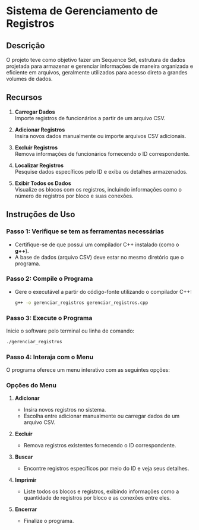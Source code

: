 # Sistema de Gerenciamento de Registros

## Descrição
O projeto teve como objetivo fazer um Sequence Set, estrutura de dados projetada para armazenar e gerenciar informações de maneira organizada e eficiente em arquivos, geralmente utilizados para acesso direto a grandes volumes de dados.

## Recursos
1. **Carregar Dados**  
   Importe registros de funcionários a partir de um arquivo CSV.

2. **Adicionar Registros**  
   Insira novos dados manualmente ou importe arquivos CSV adicionais.

3. **Excluir Registros**  
   Remova informações de funcionários fornecendo o ID correspondente.

4. **Localizar Registros**  
   Pesquise dados específicos pelo ID e exiba os detalhes armazenados.

5. **Exibir Todos os Dados**  
   Visualize os blocos com os registros, incluindo informações como o número de registros por bloco e suas conexões.

## Instruções de Uso

### Passo 1: Verifique se tem as ferramentas necessárias
- Certifique-se de que possui um compilador C++ instalado (como o **g++**).
- A base de dados (arquivo CSV) deve estar no mesmo diretório que o programa.

### Passo 2: Compile o Programa
- Gere o executável a partir do código-fonte utilizando o compilador C++:
  ```bash
  g++ -o gerenciar_registros gerenciar_registros.cpp
  
### Passo 3: Execute o Programa

Inicie o software pelo terminal ou linha de comando:

```bash
./gerenciar_registros
```
### Passo 4: Interaja com o Menu

O programa oferece um menu interativo com as seguintes opções:

### Opções do Menu

1. **Adicionar**  
   - Insira novos registros no sistema.  
   - Escolha entre adicionar manualmente ou carregar dados de um arquivo CSV.

2. **Excluir**  
   - Remova registros existentes fornecendo o ID correspondente.

3. **Buscar**  
   - Encontre registros específicos por meio do ID e veja seus detalhes.

4. **Imprimir**  
   - Liste todos os blocos e registros, exibindo informações como a quantidade de registros por bloco e as conexões entre eles.

5. **Encerrar**  
   - Finalize o programa.
